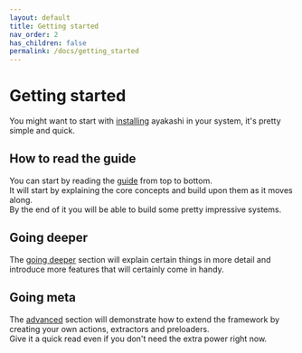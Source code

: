 ```yaml
---
layout: default
title: Getting started
nav_order: 2
has_children: false
permalink: /docs/getting_started
---
```


# Getting started

You might want to start with [installing](/docs/installation) ayakashi in your system,
it's pretty simple and quick.

## How to read the guide

You can start by reading the [guide](/docs/guide/) from top to bottom.  
It will start by explaining the core concepts and build upon them
as it moves along.  
By the end of it you will be able to build some pretty impressive systems.

## Going deeper

The [going deeper](/docs/going-deeper) section will explain certain things in
more detail and introduce more features that will certainly come in handy.

## Going meta

The [advanced](/docs/advanced/) section will demonstrate how to extend
the framework by creating your own actions, extractors and preloaders.  
Give it a quick read even if you don't need the extra power right now.
